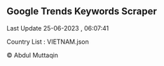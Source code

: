 

## Google Trends Keywords Scraper 
 
Last Update 25-06-2023 , 06:07:41

Country List :
VIETNAM.json



© Abdul Muttaqin 
